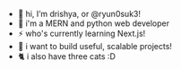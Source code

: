 - 👋 hi, I’m drishya, or @ryun0suk3!
- 🌱 i'm a MERN and python web developer
- ⚡  who's currently learning Next.js!
- 🎀 i want to build useful, scalable projects!
- 🐈 i also have three cats :D
